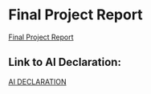 # Final Project Report

[Final Project Report](https://github.com/CormacC30/final-project-artifacts)

## Link to AI Declaration:

[AI DECLARATION](https://tutors.dev/lab/fypaideclaration/)